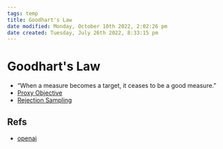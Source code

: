 ```yaml
---
tags: temp
title: Goodhart's Law
date modified: Monday, October 10th 2022, 2:02:26 pm
date created: Tuesday, July 26th 2022, 8:33:15 pm
---
```


# Goodhart's Law
- “When a measure becomes a target, it ceases to be a good measure.”
- [Proxy Objective](Proxy%20Objective.md)
- [Rejection Sampling](Rejection%20Sampling.md)

## Refs
- [openai](https://openai.com/blog/measuring-goodharts-law/)



